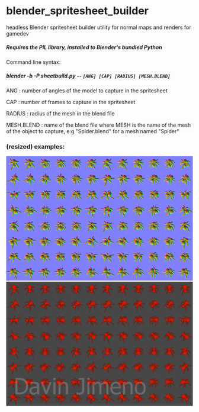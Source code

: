 # blender_spritesheet_builder
headless Blender spritesheet builder utility for normal maps and renders for gamedev

##### Requires the PIL library, installed to Blender's bundled Python 

Command line syntax:

##### blender -b -P sheetbuild.py -- `[ANG] [CAP] [RADIUS] [MESH.BLEND]`

ANG : number of angles of the model to capture in the spritesheet

CAP : number of frames to capture in the spritesheet

RADIUS : radius of the mesh in the blend file

MESH.BLEND : name of the blend file where MESH is the name of the mesh of the object to capture, e.g "Spider.blend" for a mesh named "Spider"

### (resized) examples:

![](images/normal_spritesheet_Spider_resize.png)
![](images/render_spritesheet_Spider_resize.png)

